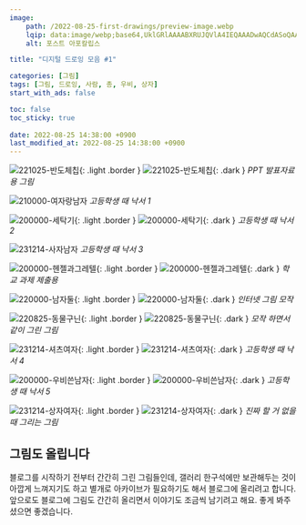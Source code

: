 ```yaml
---
image:
    path: /2022-08-25-first-drawings/preview-image.webp
    lqip: data:image/webp;base64,UklGRlAAAABXRUJQVlA4IEQAAADwAQCdASoQAAgAAgA0JaQAD4WwKYuRsAAA/v58LC1cLESP9ztg6FTwgeVVOIMR19dwzrRkt/f6yWyrN/pF2btgTAAAAA==
    alt: 포스트 아포칼립스

title: "디지털 드로잉 모음 #1"

categories: [그림]
tags: [그림, 드로잉, 사람, 총, 우비, 상자]
start_with_ads: false

toc: false
toc_sticky: true
 
date: 2022-08-25 14:38:00 +0900
last_modified_at: 2022-08-25 14:38:00 +0900
---
```


![221025-반도체칩](/drawing/221025-반도체칩.webp){: .light .border }
![221025-반도체칩](/drawing/221025-반도체칩.webp){: .dark }
_PPT 발표자료용 그림_

![210000-여자랑남자](/drawing/210000-여자랑남자.webp)
_고등학생 때 낙서 1_

![200000-세탁기](/drawing/200000-세탁기.webp){: .light .border }
![200000-세탁기](/drawing/200000-세탁기.webp){: .dark }
_고등학생 때 낙서 2_

![231214-사자남자](/drawing/231214-사자남자.webp)
_고등학생 때 낙서 3_

![200000-헨젤과그레텔](/drawing/200000-헨젤과그레텔.webp){: .light .border }
![200000-헨젤과그레텔](/drawing/200000-헨젤과그레텔.webp){: .dark }
_학교 과제 제출용_

![220000-남자둘](/drawing/220000-남자둘.webp){: .light .border }
![220000-남자둘](/drawing/220000-남자둘.webp){: .dark }
_인터넷 그림 모작_

![220825-동물구닌](/drawing/220825-동물구닌.webp){: .light .border }
![220825-동물구닌](/drawing/220825-동물구닌.webp){: .dark }
_모작 하면서 같이 그린 그림_

![231214-셔츠여자](/drawing/231214-셔츠여자.webp){: .light .border }
![231214-셔츠여자](/drawing/231214-셔츠여자.webp){: .dark }
_고등학생 때 낙서 4_

![200000-우비쓴남자](/drawing/200000-우비쓴남자.webp){: .light .border }
![200000-우비쓴남자](/drawing/200000-우비쓴남자.webp){: .dark }
_고등학생 때 낙서 5_

![231214-상자여자](/drawing/231214-상자여자.webp){: .light .border }
![231214-상자여자](/drawing/231214-상자여자.webp){: .dark }
_진짜 할 거 없을 때 그리는 그림_

## **그림도 올립니다**

블로그를 시작하기 전부터 간간히 그린 그림들인데, 갤러리 한구석에만 보관해두는 것이 아깝게 느껴지기도 하고 별개로 아카이브가 필요하기도 해서 블로그에 올리려고 합니다. 앞으로도 블로그에 그림도 간간히 올리면서 이야기도 조금씩 남기려고 해요. 좋게 봐주셨으면 좋겠습니다.

<!--
![210430-신라시대](/drawing/210430-신라시대.webp)
-->